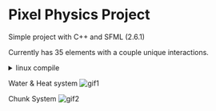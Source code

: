 # Pixel Physics Project
Simple project with C++ and SFML (2.6.1)

Currently has 35 elements with a couple unique interactions.

<details>
  <summary> linux compile </summary>
  sudo apt-get install libsfml-dev
  
  g++ -IHeaders src/UIHandler.cpp src/elemutil.cpp src/Grid.cpp src/States.cpp src/Element.cpp src/InputHandler.cpp src/main.cpp -o sfmlapp `pkg-config --cflags --libs sfml-graphics` && ./sfmlapp && rm sfmlapp
</details>

Water & Heat system
![gif1](https://github.com/user-attachments/assets/027eda8b-3d96-4089-92db-facc22e0d9ea)

Chunk System
![gif2](https://github.com/user-attachments/assets/77b085cf-cf47-48b8-b397-a0aac757ffa7)
